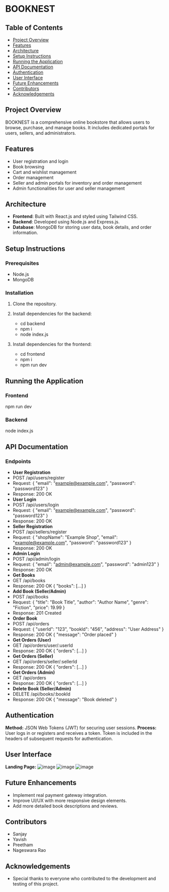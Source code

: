# BOOKNEST

## Table of Contents
- [Project Overview](#project-overview)
- [Features](#features)
- [Architecture](#architecture)
- [Setup Instructions](#setup-instructions)
- [Running the Application](#running-the-application)
- [API Documentation](#api-documentation)
- [Authentication](#authentication)
- [User Interface](#user-interface)
- [Future Enhancements](#future-enhancements)
- [Contributors](#contributors)
- [Acknowledgements](#acknowledgements)

## Project Overview
BOOKNEST is a comprehensive online bookstore that allows users to browse, purchase, and manage books. It includes dedicated portals for users, sellers, and administrators.

## Features
- User registration and login
- Book browsing
- Cart and wishlist management
- Order management
- Seller and admin portals for inventory and order management
- Admin functionalities for user and seller management

## Architecture
- **Frontend**: Built with React.js and styled using Tailwind CSS.
- **Backend**: Developed using Node.js and Express.js.
- **Database**: MongoDB for storing user data, book details, and order information.

## Setup Instructions
### Prerequisites
- Node.js
- MongoDB

### Installation
1. Clone the repository.
2. Install dependencies for the backend:
   
   - cd backend
   - npm i
   - node index.js
3. Install dependencies for the frontend:

   - cd frontend
   - npm i
   - npm run dev
## Running the Application
### Frontend
   npm run dev
### Backend
   node index.js
## API Documentation
### Endpoints
- **User Registration**
 - POST /api/users/register
 - Request: { "email": "example@example.com", "password": "password123" }
 - Response: 200 OK
- **User Login**
 - POST /api/users/login
 - Request: { "email": "example@example.com", "password": "password123" }
 - Response: 200 OK
- **Seller Registration**
 - POST /api/sellers/register
 - Request: { "shopName": "Example Shop", "email": "example@example.com", "password": "password123" }
 - Response: 200 OK
- **Admin Login**
 - POST /api/admin/login
 - Request: { "email": "admin@example.com", "password": "admin123" }
 - Response: 200 OK
- **Get Books**
 - GET /api/books
 - Response: 200 OK { "books": [...] }
- **Add Book (Seller/Admin)**
 - POST /api/books
 - Request: { "title": "Book Title", "author": "Author Name", "genre": "Fiction", "price": 19.99 }
 - Response: 201 Created
- **Order Book**
 - POST /api/orders
 - Request: { "userId": "123", "bookId": "456", "address": "User Address" }
 - Response: 200 OK { "message": "Order placed" }
- **Get Orders (User)**
 - GET /api/orders/user/:userId
 - Response: 200 OK { "orders": [...] }
- **Get Orders (Seller)**
 - GET /api/orders/seller/:sellerId
 - Response: 200 OK { "orders": [...] }
- **Get Orders (Admin)**
 - GET /api/orders
 - Response: 200 OK { "orders": [...] }
- **Delete Book (Seller/Admin)**
 - DELETE /api/books/:bookId
 - Response: 200 OK { "message": "Book deleted" }
## Authentication
**Method:** JSON Web Tokens (JWT) for securing user sessions.
**Process:**
User logs in or registers and receives a token.
Token is included in the headers of subsequent requests for authentication.
## User Interface
**Landing Page:** 
![image](https://github.com/user-attachments/assets/1c446e73-bd27-4763-a031-4d75880b8100)
![image](https://github.com/user-attachments/assets/b8a3cd1d-19ec-4f87-a6d2-2cb575304c71)
![image](https://github.com/user-attachments/assets/b1a09e73-dda4-4cee-befb-631cdb4709a7)
## Future Enhancements
 - Implement real payment gateway integration.
 - Improve UI/UX with more responsive design elements.
 - Add more detailed book descriptions and reviews.
## Contributors
 - Sanjay 
 - Yavish 
 - Preetham 
 - Nageswara Rao 
## Acknowledgements
 - Special thanks to everyone who contributed to the development and testing of this project.
